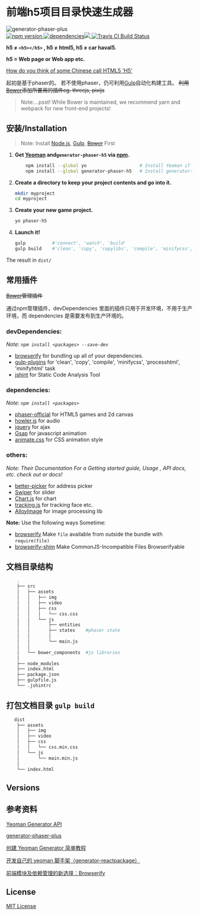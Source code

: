 # 前端h5项目目录快速生成器
<div align="left">
    <img src="docs/media/logo.png" alt="generator-phaser-plus">
    <div>
        <a href="https://www.npmjs.com/package/generator-phaser-h5">
            <img
                alt="npm version"
                src="https://img.shields.io/npm/v/generator-phaser-h5.svg?style=flat-square">
        </a>
        <a href="https://david-dm.org/Sanchez3/generator-phaser-h5">
            <img
                alt="dependencies"
                src="https://david-dm.org/Sanchez3/generator-phaser-h5" title="dependencies status"><img src="https://david-dm.org/Sanchez3/generator-phaser-h5/status.svg">
        </a>
        <a href="https://travis-ci.org/Sanchez3/generator-phaser-h5">
            <img
                alt="Travis CI Build Status"
                src="https://travis-ci.org/Sanchez3/generator-phaser-h5.svg?branch=master">
        </a>
    </div>
</div>


**h5 ≠ `<h5></h5>` ,  h5 ≠ html5,  h5 ≠ car haval5.**

**h5 = Web page or Web app etc.**

[How do you think of some Chinese call HTML5 'H5'](https://news.ycombinator.com/item?id=9875940)

起初是基于phaser的。
若不使用phaser，仍可利用[Gulp](http://gulpjs.com/)自动化构建工具。
~~利用[Bower](https://bower.io/)添加所要用的插件eg. threejs, pixijs~~

>Note:...psst! While Bower is maintained, we recommend yarn and webpack for new front-end projects!



## 安装/Installation
>Note:  Install [Node.js](https://nodejs.org/en/), [Gulp](http://gulpjs.com/), ~~[Bower](https://bower.io/)~~ First

1. **Get  [Yeoman](http://yeoman.io/) and`generator-phaser-h5` via [npm](https://www.npmjs.com/).**

   ```sh
       npm install --global yo                    # Install Yeoman if you don't have it yet.
       npm install --global generator-phaser-h5   # Install generator-phaser-h5
   ```

2. **Create a directory to keep your project contents and go into it.**

    ```sh
    mkdir myproject
    cd myproject
    ```

3. **Create your new game project.**

    ```sh
    yo phaser-h5
    ```

4. **Launch it!**

    ```sh
    gulp          #'connect', 'watch', 'build'
    gulp build    #'clean', 'copy', 'copylibs', 'compile', 'minifycss', 'processhtml', 'minifyhtml'
    ```


The result in  `dist/`



## 常用插件

~~[Bower](https://bower.io/)管理插件~~ 

通过npm管理插件，devDependencies  里面的插件只用于开发环境，不用于生产环境，而 dependencies  是需要发布到生产环境的。



### devDependencies:
*Note:  `npm install <packages> --save-dev`*

- [browserify](https://github.com/substack/node-browserify)  for bundling up all of your dependencies.
- [gulp-plugins](http://gulpjs.com/plugins/)  for 'clean', 'copy', 'compile', 'minifycss', 'processhtml', 'minifyhtml' task
- [jshint](http://jshint.com/)  for Static Code Analysis Tool

### dependencies:
*Note:  `npm install <packages>`*

- [phaser-official](https://phaser.io/)  for HTML5 games and 2d canvas
- [howler.js](https://howlerjs.com/)  for audio 
- [jquery](https://jquery.com/)  for ajax 
- [Gsap](https://greensock.com/gsap) for javascript animation
- [animate.css](https://daneden.github.io/animate.css/)  for CSS animation style 


### others:
*Note: Their Documentation For a Getting started guide, Usage , API docs, etc. check out or docs!*

- [better-picker](https://github.com/ustbhuangyi/picker)  for  address picker 
- [Swiper](http://idangero.us/swiper/) for slider
- [Chart.js](http://www.chartjs.org/) for chart
- [tracking.js](https://github.com/eduardolundgren/tracking.js)  for tracking  face etc.
- [AlloyImage](https://github.com/AlloyTeam/AlloyImage)  for image processing lib


**Note:** Use the following ways Sometime:

- [browserify](https://github.com/substack/node-browserify#brequirefile-opts)  Make `file` available from outside the bundle with `require(file)`
- [browserify-shim](https://github.com/thlorenz/browserify-shim) Make CommonJS-Incompatible Files Browserifyable



## 文档目录结构

```sh
    .
    ├── src
    │   ├── assets
    │   │   ├── img
    │   │   ├── video
    │   │   ├── css
    │   │   │   └── css.css
    │   │   └── js
    │   │       ├── entities
    │   │       ├── states    #phaser state
    │   │       │
    │   │       └── main.js
    │   │
    │   └── bower_components  #js libraries
    │
    ├── node_modules
    ├── index.html
    ├── package.json
    ├── gulpfile.js
    └── .jshintrc   
```

## 打包文档目录 `gulp build`

```sh
   dist
    ├── assets
    │   ├── img
    │   ├── video
    │   ├── css
    │   │   └── css.min.css
    │   └── js
    │       └── main.min.js
    │
    └── index.html
```

## Versions


## 参考资料

[Yeoman Generator API](http://yeoman.github.io/generator/)

[generator-phaser-plus](https://github.com/rblopes/generator-phaser-plus)

[创建 Yeoman Generator 简单教程](http://www.jianshu.com/p/9f3e6bcdb274)

[开发自己的 yeoman 脚手架（generator-reactpackage）](https://juejin.im/entry/57c938510e3dd90063e3c725)

[前端模块及依赖管理的新选择：Browserify](http://acgtofe.com/posts/2015/06/modular-javascript-with-browserify)

## License

[MIT License](https://github.com/Sanchez3/generator-phaser-h5/blob/master/LICENSE)
